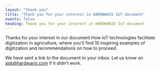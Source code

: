 ```yaml
---
layout: "thank-you"
title: "Thank you for your interest in HARDWARIO IoT document"
events: false
heading: Thank you for your interest in HARDWARIO IoT document
---
```


Thanks for your interest in our document How IoT technologies facilitate digitization in agriculture, where you'll find 10 inspiring examples of digitization and recommendations on how to proceed.

We have sent a link to the document to your inbox. Let us know on [ask@hardwario.com](mailto:ask@hardwario.com) if it didn't work.
